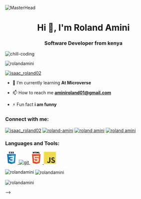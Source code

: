 ![MasterHead]( https://previews.123rf.com/images/karpenkoilia/karpenkoilia1805/karpenkoilia180500027/102146167-vector-line-web-concept-for-programming-linear-web-banner-for-coding.jpg)
<h1 align="center">Hi 👋, I'm Roland Amini</h1>
<h3 align="center">Software Developer from kenya</h3>
<img src="https://digitaledgetech.in/images/Banner_02_new.gif" alt="chill-coding">

<p align="left"> <img src="https://komarev.com/ghpvc/?username=rolandamini&label=Profile%20views&color=0e75b6&style=flat" alt="rolandamini" /> </p>

<p align="left"> <a href="https://twitter.com/isaac_roland02" target="blank"><img src="https://img.shields.io/twitter/follow/isaac_roland02?logo=twitter&style=for-the-badge" alt="isaac_roland02" /></a> </p>

- 🌱 I’m currently learning **At Microverse**

- 📫 How to reach me **aminiroland01@gmail.com**

- ⚡ Fun fact **i am funny**

<h3 align="left">Connect with me:</h3>
<p align="left">
<a href="https://twitter.com/isaac_roland02" target="blank"><img align="center" src="https://raw.githubusercontent.com/rahuldkjain/github-profile-readme-generator/master/src/images/icons/Social/twitter.svg" alt="isaac_roland02" height="30" width="40" /></a>
<a href="https://linkedin.com/in/roland-amini" target="blank"><img align="center" src="https://raw.githubusercontent.com/rahuldkjain/github-profile-readme-generator/master/src/images/icons/Social/linked-in-alt.svg" alt="roland-amini" height="30" width="40" /></a>
<a href="https://instagram.com/roland amini" target="blank"><img align="center" src="https://raw.githubusercontent.com/rahuldkjain/github-profile-readme-generator/master/src/images/icons/Social/instagram.svg" alt="roland amini" height="30" width="40" /></a>
<a href="https://www.hackerrank.com/roland amini" target="blank"><img align="center" src="https://raw.githubusercontent.com/rahuldkjain/github-profile-readme-generator/master/src/images/icons/Social/hackerrank.svg" alt="roland amini" height="30" width="40" /></a>
</p>

<h3 align="left">Languages and Tools:</h3>
<p align="left"> <a href="https://www.w3schools.com/css/" target="_blank" rel="noreferrer"> <img src="https://raw.githubusercontent.com/devicons/devicon/master/icons/css3/css3-original-wordmark.svg" alt="css3" width="40" height="40"/> </a> <a href="https://git-scm.com/" target="_blank" rel="noreferrer"> <img src="https://www.vectorlogo.zone/logos/git-scm/git-scm-icon.svg" alt="git" width="40" height="40"/> </a> <a href="https://www.w3.org/html/" target="_blank" rel="noreferrer"> <img src="https://raw.githubusercontent.com/devicons/devicon/master/icons/html5/html5-original-wordmark.svg" alt="html5" width="40" height="40"/> </a> <a href="https://developer.mozilla.org/en-US/docs/Web/JavaScript" target="_blank" rel="noreferrer"> <img src="https://raw.githubusercontent.com/devicons/devicon/master/icons/javascript/javascript-original.svg" alt="javascript" width="40" height="40"/> </a> </p>

<p><img align="left" src="https://github-readme-stats.vercel.app/api/top-langs?username=rolandamini&show_icons=true&locale=en&layout=compact" alt="rolandamini" /></p>

<p>&nbsp;<img align="center" src="https://github-readme-stats.vercel.app/api?username=rolandamini&show_icons=true&locale=en" alt="rolandamini" /></p>

<p><img align="center" src="https://github-readme-streak-stats.herokuapp.com/?user=rolandamini&" alt="rolandamini" /></p>

-->
